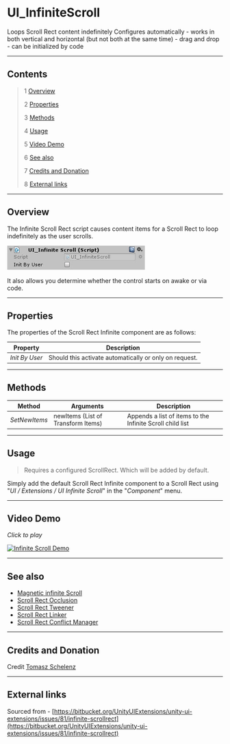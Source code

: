 # UI_InfiniteScroll

Loops Scroll Rect content indefinitely
Configures automatically - works in both vertical and horizontal (but not both at the same time) - drag and drop  - can be initialized by code

<!--![](Images/ Game Image.jpg)-->

---------

## Contents

> 1 [Overview](#overview)
>
> 2 [Properties](#properties)
>
> 3 [Methods](#methods)
>
> 4 [Usage](#usage)
>
> 5 [Video Demo](#video-demo)
>
> 6 [See also](#see-also)
>
> 7 [Credits and Donation](#credits-and-donation)
>
> 8 [External links](#external-links)

---------

## Overview

The Infinite Scroll Rect script causes content items for a Scroll Rect to loop indefinitely as the user scrolls.

![](Images/InfiniteScrollInspector.jpg)

It also allows you determine whether the control starts on awake or via code.

---------

## Properties

The properties of the Scroll Rect Infinite component are as follows:

Property | Description
|-|-|
*Init By User*|Should this activate automatically or only on request.

---------

## Methods

Method | Arguments | Description
|-|-|-|
*SetNewItems*|newItems (List of Transform Items)|Appends a list of items to the Infinite Scroll child list

---------

## Usage

> Requires a configured ScrollRect.  Which will be added by  default.

Simply add the default Scroll Rect Infinite component to a Scroll Rect using "*UI / Extensions / UI Infinite Scroll*" in the "*Component*" menu.

---------

## Video Demo

*Click to play*

[![Infinite Scroll Demo](http://img.youtube.com/vi/uVTV7Udx78k/0.jpg)](http://www.youtube.com/watch?v=uVTV7Udx78k "Infinite Scroll Demo video")

---------

## See also

* [Magnetic infinite Scroll](/Controls.md/UI_MagneticInfiniteScroll)
* [Scroll Rect Occlusion](/Controls.md/UI_ScrollRectOcclusion)
* [Scroll Rect Tweener](/Controls.md/ScrollRectTweener)
* [Scroll Rect Linker](/Controls.md/ScrollRectLinker)
* [Scroll Rect Conflict Manager](/Controls.md/ScrollConflictManager)

---------

## Credits and Donation

Credit [Tomasz Schelenz](https://bitbucket.org/TomekSzelki/)

---------

## External links

Sourced from - [https://bitbucket.org/UnityUIExtensions/unity-ui-extensions/issues/81/infinite-scrollrect](https://bitbucket.org/UnityUIExtensions/unity-ui-extensions/issues/81/infinite-scrollrect)
